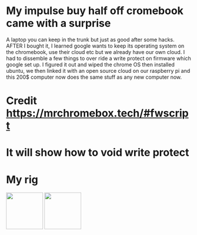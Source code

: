 # My impulse buy half off cromebook came with a surprise

A laptop you can keep in the trunk but just as good after some hacks. AFTER I bought it, I learned google wants to keep its operating system on the chromebook, use their cloud etc but we already have our own cloud. I had to dissemble a few things to over ride a write protect on firmware which google set up. I figured it out and wiped the chrome OS then installed ubuntu, we then linked it with an open source cloud on our raspberry pi and this 200$ computer now does the same stuff as any new computer now.

# Credit https://mrchromebox.tech/#fwscript
It will show how to void write protect
===
# My rig
<img src="Linux.png" width=100>
<img src="Parts.png" width=100>